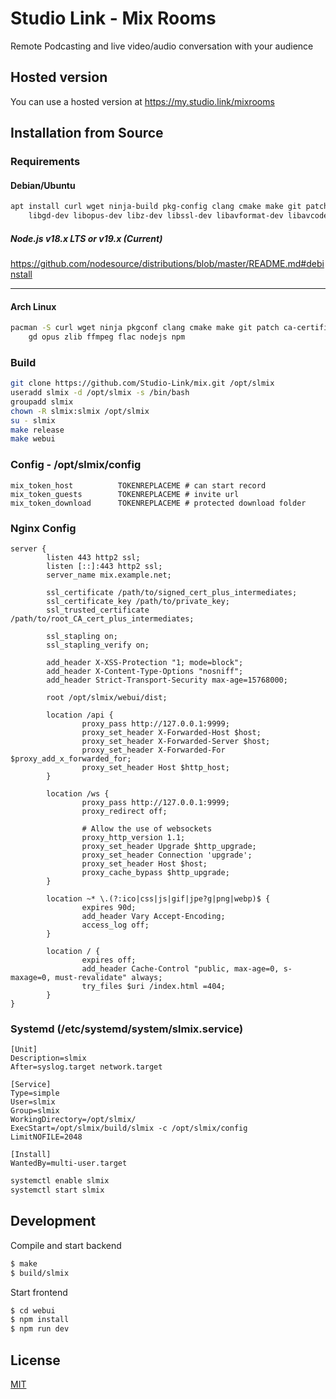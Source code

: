 # Studio Link - Mix Rooms

Remote Podcasting and live video/audio conversation with your audience

## Hosted version

You can use a hosted version at https://my.studio.link/mixrooms

## Installation from Source

### Requirements

#### Debian/Ubuntu

```bash
apt install curl wget ninja-build pkg-config clang cmake make git patch ca-certificates \
	libgd-dev libopus-dev libz-dev libssl-dev libavformat-dev libavcodec-dev libflac-dev
```

##### Node.js v18.x LTS or v19.x (Current)

https://github.com/nodesource/distributions/blob/master/README.md#debinstall

---

#### Arch Linux

```bash
pacman -S curl wget ninja pkgconf clang cmake make git patch ca-certificates \
	gd opus zlib ffmpeg flac nodejs npm
```

### Build

```bash
git clone https://github.com/Studio-Link/mix.git /opt/slmix
useradd slmix -d /opt/slmix -s /bin/bash
groupadd slmix
chown -R slmix:slmix /opt/slmix
su - slmix
make release
make webui
```

### Config - /opt/slmix/config

```
mix_token_host          TOKENREPLACEME # can start record
mix_token_guests        TOKENREPLACEME # invite url 
mix_token_download      TOKENREPLACEME # protected download folder 
```

### Nginx Config

```nginx
server {
        listen 443 http2 ssl;
        listen [::]:443 http2 ssl;
        server_name mix.example.net;

        ssl_certificate /path/to/signed_cert_plus_intermediates;
        ssl_certificate_key /path/to/private_key;
        ssl_trusted_certificate /path/to/root_CA_cert_plus_intermediates;

        ssl_stapling on;
        ssl_stapling_verify on;

        add_header X-XSS-Protection "1; mode=block";
        add_header X-Content-Type-Options "nosniff";
        add_header Strict-Transport-Security max-age=15768000;

        root /opt/slmix/webui/dist;

        location /api {
                proxy_pass http://127.0.0.1:9999;
                proxy_set_header X-Forwarded-Host $host;
                proxy_set_header X-Forwarded-Server $host;
                proxy_set_header X-Forwarded-For $proxy_add_x_forwarded_for;
                proxy_set_header Host $http_host;
        }

        location /ws {
                proxy_pass http://127.0.0.1:9999;
                proxy_redirect off;

                # Allow the use of websockets
                proxy_http_version 1.1;
                proxy_set_header Upgrade $http_upgrade;
                proxy_set_header Connection 'upgrade';
                proxy_set_header Host $host;
                proxy_cache_bypass $http_upgrade;
        }

        location ~* \.(?:ico|css|js|gif|jpe?g|png|webp)$ {
                expires 90d;
                add_header Vary Accept-Encoding;
                access_log off;
        }

        location / {
                expires off;
                add_header Cache-Control "public, max-age=0, s-maxage=0, must-revalidate" always;
                try_files $uri /index.html =404;
        }
}
```

### Systemd (/etc/systemd/system/slmix.service)
```/etc/systemd/system/slmix.service
[Unit]
Description=slmix
After=syslog.target network.target

[Service]
Type=simple
User=slmix
Group=slmix
WorkingDirectory=/opt/slmix/
ExecStart=/opt/slmix/build/slmix -c /opt/slmix/config 
LimitNOFILE=2048

[Install]
WantedBy=multi-user.target
```

```bash
systemctl enable slmix
systemctl start slmix
```

## Development

Compile and start backend

```sh
$ make
$ build/slmix
```

Start frontend

```sh
$ cd webui
$ npm install
$ npm run dev
```

## License

[MIT](https://github.com/Studio-Link/mix/blob/main/LICENSE)
